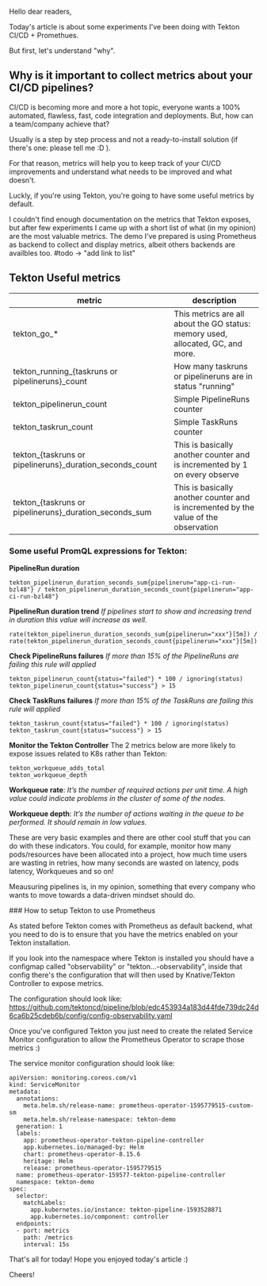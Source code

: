 

Hello dear readers,

Today's article is about some experiments I've been doing with Tekton CI/CD + Promethues.

But first, let's understand "why".

## Why is it important to collect metrics about your CI/CD pipelines?

CI/CD is becoming more and more a hot topic, everyone wants a 100% automated, flawless, fast, code integration and deployments. 
But, how can a team/company achieve that?


Usually is a step by step process and not a ready-to-install solution (if there's one: please tell me :D ).

For that reason, metrics will help you to keep track of your CI/CD improvements and understand what needs to be improved and what doesn't.

Luckly, if you're using Tekton, you're going to have some useful metrics by default.

I couldn't find enough documentation on the metrics that Tekton exposes, but after few experiments I came up with a short list of what (in my opinion) are the most valuable metrics.
The demo I've prepared is using Prometheus as backend to collect and display metrics, albeit others backends are availbles too. #todo -> "add link to list"

## Tekton Useful metrics

| metric      | description                                                                     |
|-------------|---------------------------------------------------------------------------------|
| tekton_go_* | This metrics are all about the GO status: memory used, allocated, GC, and more. |
| tekton_running_{taskruns or pipelineruns}_count|  How many taskruns or pipelineruns are in status "running" |
| tekton_pipelinerun_count | Simple PipelineRuns counter |
| tekton_taskrun_count | Simple TaskRuns counter |
| tekton_{taskruns or pipelineruns}_duration_seconds_count | This is basically another counter and is incremented by 1 on every observe |
| tekton_{taskruns or pipelineruns}_duration_seconds_sum | This is basically another counter and is incremented by the value of the observation |


### Some useful PromQL expressions for Tekton:

**PipelineRun duration**
```
tekton_pipelinerun_duration_seconds_sum{pipelinerun="app-ci-run-bzl48"} / tekton_pipelinerun_duration_seconds_count{pipelinerun="app-ci-run-bzl48"}
```

**PipelineRun duration trend**
*If pipelines start to show and increasing trend in duration this value will increase as well.*
```
rate(tekton_pipelinerun_duration_seconds_sum{pipelinerun="xxx"}[5m]) / rate(tekton_pipelinerun_duration_seconds_count{pipelinerun="xxx"}[5m])
```

**Check PipelineRuns failures**
*If more than 15% of the PipelineRuns are failing this rule will applied*
```
tekton_pipelinerun_count{status="failed"} * 100 / ignoring(status) tekton_pipelinerun_count{status="success"} > 15
```

**Check TaskRuns failures**
*If more than 15% of the TaskRuns are failing this rule will applied*
```
tekton_taskrun_count{status="failed"} * 100 / ignoring(status) tekton_taskrun_count{status="success"} > 15
```

**Monitor the Tekton Controller** 
The 2 metrics below are more likely to expose issues related to K8s rather than Tekton:

```
tekton_workqueue_adds_total
tekton_workqueue_depth
```

**Workqueue rate**: *It’s the number of required actions per unit time. A high value could indicate problems in the cluster of some of the nodes.*

**Workqueue depth**: *It’s the number of actions waiting in the queue to be performed. It should remain in low values.*


These are very basic examples and there are other cool stuff that you can do with these indicators. You could, for example, monitor how many pods/resources have been allocated into a project, how much time users are wasting in retries, how many seconds are wasted on latency, pods latency, Workqueues and so on!

Meausuring pipelines is, in my opinion, something that every company who wants to move towards a data-driven mindset should do.



### How to setup Tekton to use Prometheus

As stated before Tekton comes with Prometheus as default backend, what you need to do is to ensure that you have the metrics enabled on your Tekton installation.

If you look into the namespace where Tekton is installed you should have a configmap called "observability" or "tekton...-observability", inside that config there's the configuration that will then used by Knative/Tekton Controller to expose metrics.

The configuration should look like:
https://github.com/tektoncd/pipeline/blob/edc453934a183d44fde739dc24d6ca6b25cdeb6b/config/config-observability.yaml

Once you've configured Tekton you just need to create the related Service Monitor configuration to allow the Prometheus Operator to scrape those metrics :) 

The service monitor configuration should look like:

```
apiVersion: monitoring.coreos.com/v1
kind: ServiceMonitor
metadata:
  annotations:
    meta.helm.sh/release-name: prometheus-operator-1595779515-custom-sm
    meta.helm.sh/release-namespace: tekton-demo
  generation: 1
  labels:
    app: prometheus-operator-tekton-pipeline-controller
    app.kubernetes.io/managed-by: Helm
    chart: prometheus-operator-8.15.6
    heritage: Helm
    release: prometheus-operator-1595779515
  name: prometheus-operator-159577-tekton-pipeline-controller
  namespace: tekton-demo
spec:
  selector:
    matchLabels:
      app.kubernetes.io/instance: tekton-pipeline-1593528871
      app.kubernetes.io/component: controller
  endpoints:
  - port: metrics
    path: /metrics
    interval: 15s
```

That's all for today! Hope you enjoyed today's article :)

Cheers!

